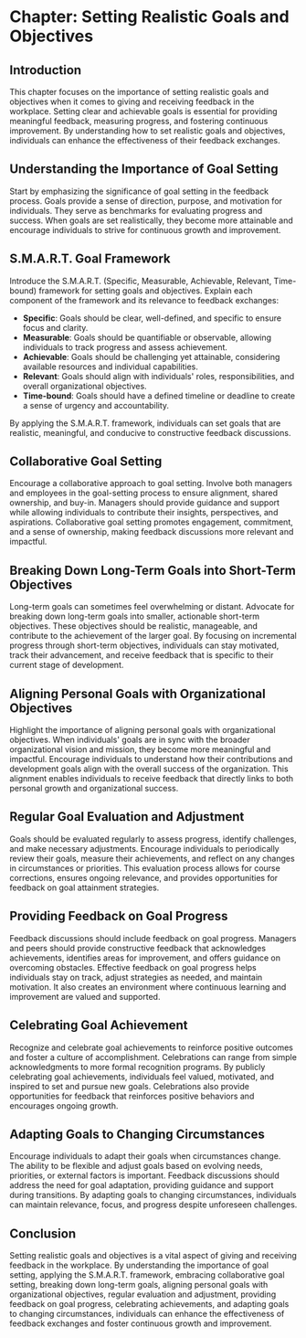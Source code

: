 Chapter: Setting Realistic Goals and Objectives
===============================================

Introduction
------------

This chapter focuses on the importance of setting realistic goals and objectives when it comes to giving and receiving feedback in the workplace. Setting clear and achievable goals is essential for providing meaningful feedback, measuring progress, and fostering continuous improvement. By understanding how to set realistic goals and objectives, individuals can enhance the effectiveness of their feedback exchanges.

Understanding the Importance of Goal Setting
--------------------------------------------

Start by emphasizing the significance of goal setting in the feedback process. Goals provide a sense of direction, purpose, and motivation for individuals. They serve as benchmarks for evaluating progress and success. When goals are set realistically, they become more attainable and encourage individuals to strive for continuous growth and improvement.

S.M.A.R.T. Goal Framework
-------------------------

Introduce the S.M.A.R.T. (Specific, Measurable, Achievable, Relevant, Time-bound) framework for setting goals and objectives. Explain each component of the framework and its relevance to feedback exchanges:

* **Specific**: Goals should be clear, well-defined, and specific to ensure focus and clarity.
* **Measurable**: Goals should be quantifiable or observable, allowing individuals to track progress and assess achievement.
* **Achievable**: Goals should be challenging yet attainable, considering available resources and individual capabilities.
* **Relevant**: Goals should align with individuals' roles, responsibilities, and overall organizational objectives.
* **Time-bound**: Goals should have a defined timeline or deadline to create a sense of urgency and accountability.

By applying the S.M.A.R.T. framework, individuals can set goals that are realistic, meaningful, and conducive to constructive feedback discussions.

Collaborative Goal Setting
--------------------------

Encourage a collaborative approach to goal setting. Involve both managers and employees in the goal-setting process to ensure alignment, shared ownership, and buy-in. Managers should provide guidance and support while allowing individuals to contribute their insights, perspectives, and aspirations. Collaborative goal setting promotes engagement, commitment, and a sense of ownership, making feedback discussions more relevant and impactful.

Breaking Down Long-Term Goals into Short-Term Objectives
--------------------------------------------------------

Long-term goals can sometimes feel overwhelming or distant. Advocate for breaking down long-term goals into smaller, actionable short-term objectives. These objectives should be realistic, manageable, and contribute to the achievement of the larger goal. By focusing on incremental progress through short-term objectives, individuals can stay motivated, track their advancement, and receive feedback that is specific to their current stage of development.

Aligning Personal Goals with Organizational Objectives
------------------------------------------------------

Highlight the importance of aligning personal goals with organizational objectives. When individuals' goals are in sync with the broader organizational vision and mission, they become more meaningful and impactful. Encourage individuals to understand how their contributions and development goals align with the overall success of the organization. This alignment enables individuals to receive feedback that directly links to both personal growth and organizational success.

Regular Goal Evaluation and Adjustment
--------------------------------------

Goals should be evaluated regularly to assess progress, identify challenges, and make necessary adjustments. Encourage individuals to periodically review their goals, measure their achievements, and reflect on any changes in circumstances or priorities. This evaluation process allows for course corrections, ensures ongoing relevance, and provides opportunities for feedback on goal attainment strategies.

Providing Feedback on Goal Progress
-----------------------------------

Feedback discussions should include feedback on goal progress. Managers and peers should provide constructive feedback that acknowledges achievements, identifies areas for improvement, and offers guidance on overcoming obstacles. Effective feedback on goal progress helps individuals stay on track, adjust strategies as needed, and maintain motivation. It also creates an environment where continuous learning and improvement are valued and supported.

Celebrating Goal Achievement
----------------------------

Recognize and celebrate goal achievements to reinforce positive outcomes and foster a culture of accomplishment. Celebrations can range from simple acknowledgments to more formal recognition programs. By publicly celebrating goal achievements, individuals feel valued, motivated, and inspired to set and pursue new goals. Celebrations also provide opportunities for feedback that reinforces positive behaviors and encourages ongoing growth.

Adapting Goals to Changing Circumstances
----------------------------------------

Encourage individuals to adapt their goals when circumstances change. The ability to be flexible and adjust goals based on evolving needs, priorities, or external factors is important. Feedback discussions should address the need for goal adaptation, providing guidance and support during transitions. By adapting goals to changing circumstances, individuals can maintain relevance, focus, and progress despite unforeseen challenges.

Conclusion
----------

Setting realistic goals and objectives is a vital aspect of giving and receiving feedback in the workplace. By understanding the importance of goal setting, applying the S.M.A.R.T. framework, embracing collaborative goal setting, breaking down long-term goals, aligning personal goals with organizational objectives, regular evaluation and adjustment, providing feedback on goal progress, celebrating achievements, and adapting goals to changing circumstances, individuals can enhance the effectiveness of feedback exchanges and foster continuous growth and improvement.
